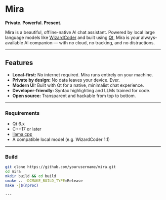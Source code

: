 # Mira

**Private. Powerful. Present.**

Mira is a beautiful, offline-native AI chat assistant. Powered by local large language models like [WizardCoder](https://huggingface.co/WizardLM/WizardCoder-33B-V1.1) and built using [Qt](https://www.qt.io/), Mira is your always-available AI companion — with no cloud, no tracking, and no distractions.

---

## Features

- **Local-first:** No internet required. Mira runs entirely on your machine.
- **Private by design:** No data leaves your device. Ever.
- **Modern UI:** Built with Qt for a native, minimalist chat experience.
- **Developer-friendly:** Syntax highlighting and LLMs trained for code.
- **Open source:** Transparent and hackable from top to bottom.

---

### Requirements

- Qt 6.x
- C++17 or later
- [llama.cpp](https://github.com/ggerganov/llama.cpp)
- A compatible local model (e.g. WizardCoder 1.1)

---

### Build

```bash
git clone https://github.com/yourusername/mira.git
cd mira
mkdir build && cd build
cmake .. -DCMAKE_BUILD_TYPE=Release
make -j$(nproc)

---